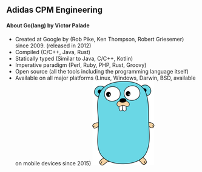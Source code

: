 Adidas CPM Engineering
---

#### About Go(lang) by Victor Palade

* Created at Google by (Rob Pike, Ken Thompson, Robert Griesemer) since 2009.
(released in 2012)
* Compiled (C/C++, Java, Rust)
* Statically typed (Similar to Java, C/C++, Kotlin)
* Imperative paradigm (Perl, Ruby, PHP, Rust, Groovy)
* Open source (all the tools including the programming language itself)
* Available on all major platforms (Linux, Windows, Darwin, BSD, available on
  mobile devices since 2015)
  ![alt text](./assets/gopher.png "Gopher")
